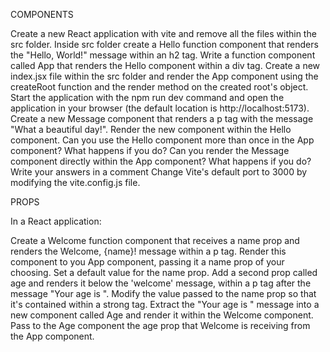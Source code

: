 COMPONENTS

Create a new React application with vite and remove all the files within the src folder.
Inside src folder create a Hello function component that renders the "Hello, World!" message within an h2 tag.
Write a function component called App that renders the Hello component within a div tag.
Create a new index.jsx file within the src folder and render the App component using the createRoot function and the render method on the created root's object.
Start the application with the npm run dev command and open the application in your browser (the default location is http://localhost:5173).
Create a new Message component that renders a p tag with the message "What a beautiful day!".
Render the new component within the Hello component. Can you use the Hello component more than once in the App component? What happens if you do? Can you render the Message component directly within the App component? What happens if you do? Write your answers in a comment Change Vite's default port to 3000 by modifying the vite.config.js file.

PROPS

In a React application:

Create a Welcome function component that receives a name prop and renders the Welcome, {name}! message within a p tag.
Render this component to you App component, passing it a name prop of your choosing. Set a default value for the name prop.
Add a second prop called age and renders it below the 'welcome' message, within a p tag after the message "Your age is ".
Modify the value passed to the name prop so that it's contained within a strong tag.
Extract the "Your age is " message into a new component called Age and render it within the Welcome component.
Pass to the Age component the age prop that Welcome is receiving from the App component.
